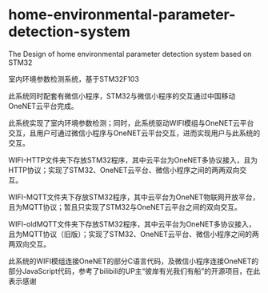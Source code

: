 # home-environmental-parameter-detection-system
 The Design of home environmental parameter detection system based on STM32

室内环境参数检测系统，基于STM32F103

此系统同时配套有微信小程序，STM32与微信小程序的交互通过中国移动OneNET云平台完成。

此系统实现了室内环境参数检测；同时，此系统驱动WIFI模组与OneNET云平台交互，且用户可通过微信小程序与OneNET云平台交互，进而实现用户与此系统的交互。

WIFI-HTTP文件夹下存放STM32程序，其中云平台为OneNET多协议接入，且为HTTP协议；实现了STM32、OneNET云平台、微信小程序之间的两两双向交互。

WIFI-MQTT文件夹下存放STM32程序，其中云平台为OneNET物联网开放平台，且为MQTT协议；暂且只实现了STM32与OneNET云平台之间的双向交互。

WIFI-oldMQTT文件夹下存放STM32程序，其中云平台为OneNET多协议接入，且为MQTT协议（旧版）；实现了STM32、OneNET云平台、微信小程序之间的两两双向交互。

此系统的WIFI模组连接OneNET的部分C语言代码，及微信小程序连接OneNET的部分JavaScript代码，参考了bilibili的UP主“彼岸有光我们有船”的开源项目，在此表示感谢
